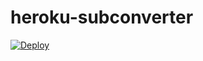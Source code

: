 # heroku-subconverter
[![Deploy](https://www.herokucdn.com/deploy/button.png)](https://heroku.com/deploy?template=https://github.com/Heroku2-proxy/heroku-subconverter)
